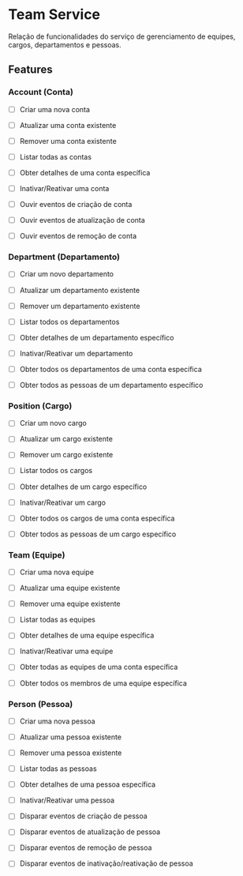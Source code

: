 # Team Service

Relação de funcionalidades do serviço de gerenciamento de equipes, cargos, departamentos e pessoas.

## Features

### Account (Conta)

- [ ] Criar uma nova conta
- [ ] Atualizar uma conta existente
- [ ] Remover uma conta existente
- [ ] Listar todas as contas
- [ ] Obter detalhes de uma conta específica
- [ ] Inativar/Reativar uma conta

- [ ] Ouvir eventos de criação de conta
- [ ] Ouvir eventos de atualização de conta
- [ ] Ouvir eventos de remoção de conta

### Department (Departamento)

- [ ] Criar um novo departamento
- [ ] Atualizar um departamento existente
- [ ] Remover um departamento existente
- [ ] Listar todos os departamentos
- [ ] Obter detalhes de um departamento específico
- [ ] Inativar/Reativar um departamento

- [ ] Obter todos os departamentos de uma conta específica
- [ ] Obter todos as pessoas de um departamento específico

### Position (Cargo)

- [ ] Criar um novo cargo
- [ ] Atualizar um cargo existente
- [ ] Remover um cargo existente
- [ ] Listar todos os cargos
- [ ] Obter detalhes de um cargo específico
- [ ] Inativar/Reativar um cargo

- [ ] Obter todos os cargos de uma conta específica
- [ ] Obter todos as pessoas de um cargo específico

### Team (Equipe)

- [ ] Criar uma nova equipe
- [ ] Atualizar uma equipe existente
- [ ] Remover uma equipe existente
- [ ] Listar todas as equipes
- [ ] Obter detalhes de uma equipe específica
- [ ] Inativar/Reativar uma equipe

- [ ] Obter todas as equipes de uma conta específica
- [ ] Obter todos os membros de uma equipe específica

### Person (Pessoa)

- [ ] Criar uma nova pessoa
- [ ] Atualizar uma pessoa existente
- [ ] Remover uma pessoa existente
- [ ] Listar todas as pessoas
- [ ] Obter detalhes de uma pessoa específica
- [ ] Inativar/Reativar uma pessoa

- [ ] Disparar eventos de criação de pessoa
- [ ] Disparar eventos de atualização de pessoa
- [ ] Disparar eventos de remoção de pessoa
- [ ] Disparar eventos de inativação/reativação de pessoa

